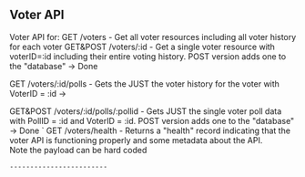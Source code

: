 ## Voter API

Voter API for:
GET /voters - Get all voter resources including all voter history for each voter 
GET&POST /voters/:id - Get a single voter resource with voterID=:id including their entire voting history.  POST version adds one to the "database" -> Done

GET /voters/:id/polls - Gets the JUST the voter history for the voter with VoterID = :id  -> 

GET&POST /voters/:id/polls/:pollid - Gets JUST the single voter poll data with PollID = :id and 
VoterID = :id.  POST version adds one to the "database" -> Done
`
GET /voters/health - Returns a "health" record indicating that the voter API is functioning properly and some metadata about the API.  
Note the payload can be hard coded 

```
------------------------
```